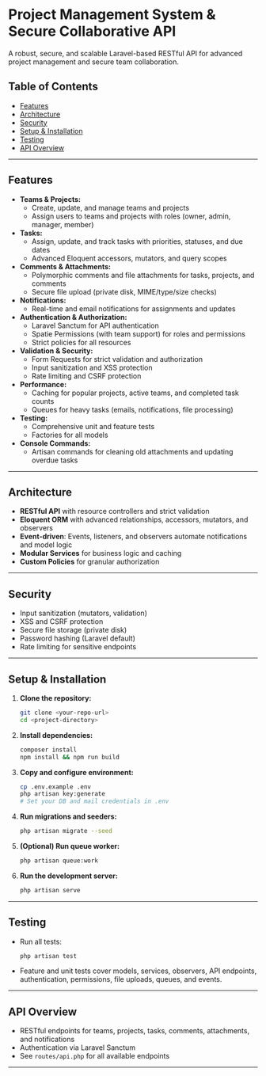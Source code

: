 # Project Management System & Secure Collaborative API

A robust, secure, and scalable Laravel-based RESTful API for advanced project management and secure team collaboration.

## Table of Contents
- [Features](#features)
- [Architecture](#architecture)
- [Security](#security)
- [Setup & Installation](#setup--installation)
- [Testing](#testing)
- [API Overview](#api-overview)

---

## Features
- **Teams & Projects:**
  - Create, update, and manage teams and projects
  - Assign users to teams and projects with roles (owner, admin, manager, member)
- **Tasks:**
  - Assign, update, and track tasks with priorities, statuses, and due dates
  - Advanced Eloquent accessors, mutators, and query scopes
- **Comments & Attachments:**
  - Polymorphic comments and file attachments for tasks, projects, and comments
  - Secure file upload (private disk, MIME/type/size checks)
- **Notifications:**
  - Real-time and email notifications for assignments and updates
- **Authentication & Authorization:**
  - Laravel Sanctum for API authentication
  - Spatie Permissions (with team support) for roles and permissions
  - Strict policies for all resources
- **Validation & Security:**
  - Form Requests for strict validation and authorization
  - Input sanitization and XSS protection
  - Rate limiting and CSRF protection
- **Performance:**
  - Caching for popular projects, active teams, and completed task counts
  - Queues for heavy tasks (emails, notifications, file processing)
- **Testing:**
  - Comprehensive unit and feature tests
  - Factories for all models
- **Console Commands:**
  - Artisan commands for cleaning old attachments and updating overdue tasks

---

## Architecture
- **RESTful API** with resource controllers and strict validation
- **Eloquent ORM** with advanced relationships, accessors, mutators, and observers
- **Event-driven**: Events, listeners, and observers automate notifications and model logic
- **Modular Services** for business logic and caching
- **Custom Policies** for granular authorization

---

## Security
- Input sanitization (mutators, validation)
- XSS and CSRF protection
- Secure file storage (private disk)
- Password hashing (Laravel default)
- Rate limiting for sensitive endpoints

---

## Setup & Installation

1. **Clone the repository:**
   ```sh
   git clone <your-repo-url>
   cd <project-directory>
   ```
2. **Install dependencies:**
   ```sh
   composer install
   npm install && npm run build
   ```
3. **Copy and configure environment:**
   ```sh
   cp .env.example .env
   php artisan key:generate
   # Set your DB and mail credentials in .env
   ```
4. **Run migrations and seeders:**
   ```sh
   php artisan migrate --seed
   ```
5. **(Optional) Run queue worker:**
   ```sh
   php artisan queue:work
   ```
6. **Run the development server:**
   ```sh
   php artisan serve
   ```

---

## Testing
- Run all tests:
  ```sh
  php artisan test
  ```
- Feature and unit tests cover models, services, observers, API endpoints, authentication, permissions, file uploads, queues, and events.

---

## API Overview
- RESTful endpoints for teams, projects, tasks, comments, attachments, and notifications
- Authentication via Laravel Sanctum
- See `routes/api.php` for all available endpoints

---
